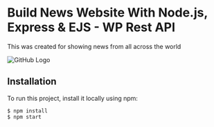 # Build News Website With Node.js, Express & EJS - WP Rest API

This was created for showing news from all across the world

![GitHub Logo]()

## Installation
To run this project, install it locally using npm:

```
$ npm install
$ npm start
```

<!-- ### YouTube Video & Article

[Node.js News Website]()

[Read Article]()

### YouTube Channel - RaddyTheBrand

[Subscribe to my YouTube Channel]()

### Website
[www.raddy.co.uk]()

### Donations
[Via Paypal]()

[Buy me a Coffee]() -->
